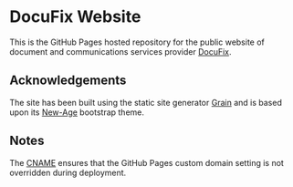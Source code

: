 DocuFix Website
===============

This is the GitHub Pages hosted repository for the public website of document
and communications services provider
[DocuFix](http://www.docufix.co.uk "Docufix - Document and Communications Services").

## Acknowledgements

The site has been built using the static site generator
[Grain](http://github.com/sysgears/grain "Grain Framework") and is based upon its
[New-Age](http://github.com/sysgears.com/grain-theme-new-age "New Age Grain theme")
bootstrap theme.


## Notes

The [CNAME](content/CNAME) ensures that the GitHub Pages custom domain setting
is not overridden during deployment.
